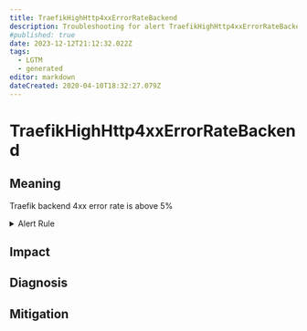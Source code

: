 ```yaml
---
title: TraefikHighHttp4xxErrorRateBackend
description: Troubleshooting for alert TraefikHighHttp4xxErrorRateBackend
#published: true
date: 2023-12-12T21:12:32.022Z
tags: 
  - LGTM
  - generated
editor: markdown
dateCreated: 2020-04-10T18:32:27.079Z
---
```


# TraefikHighHttp4xxErrorRateBackend

## Meaning
[//]: # "Short paragraph that explains what the alert means"
Traefik backend 4xx error rate is above 5%

<details>
  <summary>Alert Rule</summary>

{{% rule "traefik/embedded-exporter-v1.yml" "TraefikHighHttp4xxErrorRateBackend" %}}

{{% comment %}}

```yaml
alert: TraefikHighHttp4xxErrorRateBackend
expr: sum(rate(traefik_backend_requests_total{code=~"4.*"}[3m])) by (backend) / sum(rate(traefik_backend_requests_total[3m])) by (backend) * 100 > 5
for: 1m
labels:
    severity: critical
annotations:
    summary: Traefik high HTTP 4xx error rate backend (instance {{ $labels.instance }})
    description: |-
        Traefik backend 4xx error rate is above 5%
          VALUE = {{ $value }}
          LABELS = {{ $labels }}
    runbook: https://github.com/srerun/prometheus-alerts/blob/main/content/runbooks/embedded-exporter-v1/TraefikHighHttp4xxErrorRateBackend.md

```

{{% /comment %}}

</details>


## Impact
[//]: # "What could / will happen if the alert is not addressed"



## Diagnosis
[//]: # "Steps to take to identify the cause of the problem"



## Mitigation
[//]: # "The steps necessary to resolve the alert"
